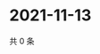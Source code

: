 # 2021-11-13

共 0 条

<!-- BEGIN WEIBO -->
<!-- 最后更新时间 Sat Nov 13 2021 01:20:02 GMT+0800 (China Standard Time) -->

<!-- END WEIBO -->
